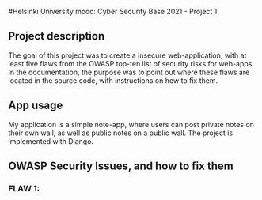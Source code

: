 
#Helsinki University mooc: Cyber Security Base 2021 - Project 1

## Project description

The goal of this project was to create a insecure web-application, with at least five flaws from
the OWASP top-ten list of security risks for web-apps. In the documentation, the purpose was to point out where 
these flaws are located in the source code, with instructions on how to fix them.

## App usage
My application is a simple note-app, where users can post private notes on their own wall, as well as public notes 
on a public wall. The project is implemented with Django.

## OWASP Security Issues, and how to fix them

### FLAW 1:



